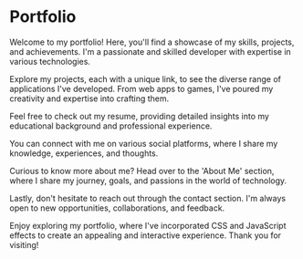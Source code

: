 # Portfolio
Welcome to my portfolio! Here, you'll find a showcase of my skills, projects, and achievements. I'm a passionate and skilled developer with expertise in various technologies.

Explore my projects, each with a unique link, to see the diverse range of applications I've developed. From web apps to games, I've poured my creativity and expertise into crafting them.

Feel free to check out my resume, providing detailed insights into my educational background and professional experience. 

You can connect with me on various social platforms, where I share my knowledge, experiences, and thoughts.

Curious to know more about me? Head over to the 'About Me' section, where I share my journey, goals, and passions in the world of technology.

Lastly, don't hesitate to reach out through the contact section. I'm always open to new opportunities, collaborations, and feedback.

Enjoy exploring my portfolio, where I've incorporated CSS and JavaScript effects to create an appealing and interactive experience. Thank you for visiting!
